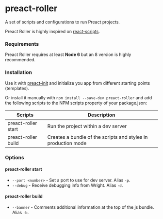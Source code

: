# preact-roller
A set of scripts and configurations to run Preact projects.

Preact Roller is highly inspired on [react-scripts](https://www.npmjs.com/package/react-scripts).

### Requirements
Preact Roller requires at least **Node 6** but an 8 version is highly recommended.

### Installation

Use it with [preact-init](https://www.npmjs.com/package/preact-init) and initialize you app from different starting points (templates).

Or install it manually with `npm install --save-dev preact-roller` and add the following scripts to the NPM scripts property of your package.json:

| Scripts                            | Description                                                   |
| ---------------------------------- | ------------------------------------------------------------- |
| preact-roller start                | Run the project within a dev server                           |
| preact-roller build                | Creates a bundle of the scripts and styles in production mode |

### Options

#### preact-roller start
 
 * `--port <number>` - Set a port to use for dev server. Alias `-p`.
 * `--debug` - Receive debugging info from Wright. Alias `-d`.

#### preact-roller build
 
 * `--banner` - Comments additional information at the top of the js bundle. Alias `-b`.
 